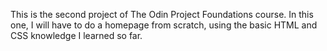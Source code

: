 This is the second project of The Odin Project Foundations course. In this one, I will have to do a homepage from scratch, using the basic HTML and CSS knowledge I learned so far.